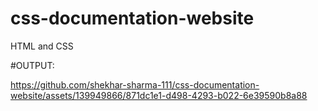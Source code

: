 # css-documentation-website
HTML and CSS

#OUTPUT:


https://github.com/shekhar-sharma-111/css-documentation-website/assets/139949866/871dc1e1-d498-4293-b022-6e39590b8a88

